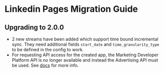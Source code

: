 # Linkedin Pages Migration Guide

## Upgrading to 2.0.0

- 2 new streams have been added which support time bound incremental sync. They need additional fields `start_date` and `time_granularity_type` to be defined in the config to work.
- For requesting API access for the created app, the Marketing Developer Platform API is no longer available and instead the Advertising API must be used. See [docs]("https://docs.airbyte.com/integrations/sources/linkedin-pages/") for more info.